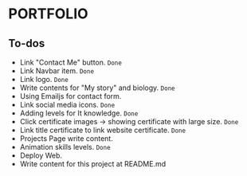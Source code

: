 # PORTFOLIO

## To-dos

- Link "Contact Me" button. `Done`
- Link Navbar item. `Done`
- Link logo. `Done`
- Write contents for "My story" and biology. `Done`
- Using Emailjs for contact form.
- Link social media icons. `Done`
- Adding levels for It knowledge. `Done`
- Click certificate images -> showing certificate with large size. `Done`
- Link title certificate to link website certificate. `Done`
- Projects Page write content.
- Animation skills levels. `Done`
- Deploy Web.
- Write content for this project at README.md

